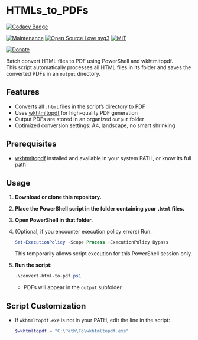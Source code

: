 # HTMLs_to_PDFs

[![Codacy Badge](https://app.codacy.com/project/badge/Grade/e416771e31c246bc97ab4fd0d1cc2e2b)](https://app.codacy.com/gh/R0mb0/HTMLs_to_PDFs/dashboard?utm_source=gh&utm_medium=referral&utm_content=&utm_campaign=Badge_grade)

[![Maintenance](https://img.shields.io/badge/Maintained%3F-yes-green.svg)](https://github.com/R0mb0/HTMLs_to_PDFs)
[![Open Source Love svg3](https://badges.frapsoft.com/os/v3/open-source.svg?v=103)](https://github.com/R0mb0/HTMLs_to_PDFs)
[![MIT](https://img.shields.io/badge/License-MIT-blue.svg)](https://opensource.org/license/mit)

[![Donate](https://img.shields.io/badge/PayPal-Donate%20to%20Author-blue.svg)](http://paypal.me/R0mb0)

Batch convert HTML files to PDF using PowerShell and wkhtmltopdf.  
This script automatically processes all HTML files in its folder and saves the converted PDFs in an `output` directory.

## Features

- Converts all `.html` files in the script’s directory to PDF
- Uses [wkhtmltopdf](https://wkhtmltopdf.org/) for high-quality PDF generation
- Output PDFs are stored in an organized `output` folder
- Optimized conversion settings: A4, landscape, no smart shrinking

## Prerequisites

- [wkhtmltopdf](https://wkhtmltopdf.org/) installed and available in your system PATH, or know its full path

## Usage

1. **Download or clone this repository.**
2. **Place the PowerShell script in the folder containing your `.html` files.**
3. **Open PowerShell in that folder.**
4. (Optional, if you encounter execution policy errors) Run:
   ```powershell
   Set-ExecutionPolicy -Scope Process -ExecutionPolicy Bypass
   ```
   This temporarily allows script execution for this PowerShell session only.

5. **Run the script:**
   ```powershell
   .\convert-html-to-pdf.ps1
   ```
   - PDFs will appear in the `output` subfolder.

## Script Customization

- If `wkhtmltopdf.exe` is not in your PATH, edit the line in the script:
  ```powershell
  $wkhtmltopdf = "C:\Path\To\wkhtmltopdf.exe"
  ```
